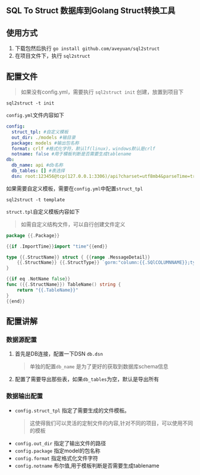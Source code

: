 ## SQL To Struct 数据库到Golang Struct转换工具

## 使用方式
1. 下载包然后执行 `go install github.com/aveyuan/sql2struct`
2. 在项目文件下，执行 `sql2struct`

## 配置文件
>如果没有config.yml，需要执行 `sql2struct init` 创建，放置到项目下

`sql2struct -t init`

`config.yml`文件内容如下

```yml
config:
  struct_tpl: #自定义模板
  out_dir: ./models #输目录
  package: models #输出包名称
  format: crlf #格式化字符，默认lf(linux)，windows默认是crlf
  notname: false #用于模板判断是否需要生成tablename
db:
  db_name: api #db名称
  db_tables: [] #表选择
  dsn: root:123456@tcp(127.0.0.1:3306)/api?charset=utf8mb4&parseTime=true  #数据库连接

```

如果需要自定义模板，需要在`config.yml`中配置`struct_tpl`

`sql2struct -t template`

`struct.tpl`自定义模板内容如下
>如需自定义结构文件，可以自行创建文件定义

```go
package {{.Package}}

{{if .ImportTime}}import "time"{{end}}

type {{.StructName}} struct { {{range .MessageDetail}}
    {{.StructName}} {{.StructType}} `gorm:"column:{{.SQlCOLUMNNAME}};type:{{.SQLCOLUMNTYPE}}{{if .SQLCOLUMNDEFAULT}};default:{{.SQLCOLUMNDEFAULT}}{{end}}{{if eq .SQLCOLUMNKEY "PRI"}};primaryKey{{end}}{{if eq .SQLISNULLABLE "NO"}};not null{{end}}{{if ne .SQLCOLUMNCOMMENT ""}};comment:{{.SQLCOLUMNCOMMENT}}{{end}}" json:"{{.SQlCOLUMNNAME}}" form:"{{.SQlCOLUMNNAME}}"` {{end}} 
}

{{if eq .NotName false}}
func ({{.StructName}}) TableName() string {
	return "{{.TableName}}"
}
{{end}}

```

## 配置讲解

### 数据源配置
1. 首先是DB连接，配置一下DSN `db.dsn`
    > 单独的配置`db_name` 是为了更好的获取到数据库schema信息
2. 配置了需要导出那些表，如果`db_tables`为空，默认是导出所有

### 数据输出配置
- `config.struct_tpl` 指定了需要生成的文件模板。
    > 这使得我们可以灵活的定制文件的内容,针对不同的项目，可以使用不同的模板
- `config.out_dir` 指定了输出文件的路径
- `config.package` 指定model的包名称
- `config.format` 指定格式化文件字符
- `config.notname` 布尔值,用于模板判断是否需要生成tablename